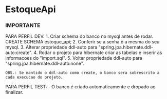 # EstoqueApi

### IMPORTANTE ###

 PARA PERFIL DEV:
    1. Criar schema do banco no mysql antes de rodar. CREATE SCHEMA estoque_api;
    2. Conferir se a senha é a mesma do seu mysql.
    3. Alterar propriedade ddl-auto para "spring.jpa.hibernate.ddl-auto:create".
    4. Rodar o projeto para hibernate criar as tabelas e inserir as informacoes do "import.sql".
    5. Voltar propriedade ddl-auto para "spring.jpa.hibernate.ddl-auto:none".

    OBS.: Se mantido o ddl-auto como create, o banco sera sobrescrito a cada execucao do projeto.

PARA PERFIL TEST:
    - O banco é criado automaticamente e dropado ao finalizar.

